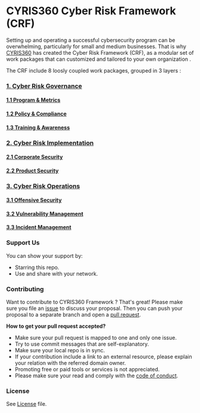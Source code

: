 # CYRIS360 Cyber Risk Framework (CRF)

Setting up and operating a successful cybersecurity program can be overwhelming, particularly for small and medium businesses. That is why [CYRIS360](https://cyris360.com) has created the Cyber Risk Framework (CRF), as a modular set of work packages that can customized and tailored to your own organization . 

The CRF include 8 loosly coupled work packages, grouped in 3 layers :

### [1. Cyber Risk Governance](/1-gov/README.md)
#### [1.1 Program & Metrics](/1-gov/1-1-program-and-metrics.md)
#### [1.2 Policy & Compliance](/1-gov/1-2-policy-and-compliance.md)
#### [1.3 Training & Awareness](/1-gov/1-3-training-and-awareness.md)
  
### [2. Cyber Risk Implementation](/2-imp/README.md)
#### [2.1 Corporate Security](/2-imp/2-1-corporate-security.md)
#### [2.2 Product Security](/2-imp/2-2-product-security.md)

### [3. Cyber Risk Operations](/3-ops/README.md)
#### [3.1 Offensive Security](/3-ops/3-1-offensive-security.md)
#### [3.2 Vulnerability Management](/3-ops/3-2-vulnerability-management.md)
#### [3.3 Incident Management](/3-ops/3-3-incident-management.md)

### Support Us
You can show your support by:
* Starring this repo.
* Use and share with your network.


### Contributing 
Want to contribute to CYRIS360 Framework ? That's great! 
Please make sure you file an [issue](https://github.com/cyris360/cyris360-framework/issues) to discuss your proposal. Then you can push your proposal to a separate branch and open a [pull request](https://github.com/cyris360/cyris360-framework/pulls).

**How to get your pull request accepted?**
* Make sure your pull request is mapped to one and only one issue.
* Try to use commit messages that are self-explanatory.
* Make sure your local repo is in sync.
* If your contribution include a link to an external resource, please explain your relation with the referred domain owner. 
* Promoting free or paid tools or services is not appreciated. 
* Please make sure your read and comply with the [code of conduct](CODE_OF_CONDUCT.md).

### License 
See [License](LICENSE) file.
